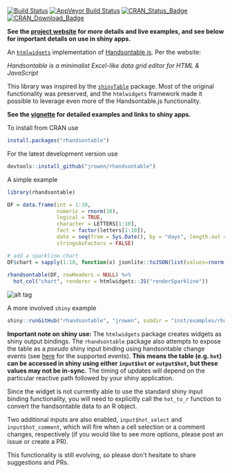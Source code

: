 [![Build Status](https://travis-ci.org/jrowen/rhandsontable.svg?branch=master)](https://travis-ci.org/jrowen/rhandsontable)
[![AppVeyor Build Status](https://ci.appveyor.com/api/projects/status/github/jrowen/rhandsontable?branch=master&svg=true)](https://ci.appveyor.com/project/jrowen/rhandsontable)
[![CRAN_Status_Badge](http://www.r-pkg.org/badges/version/rhandsontable)](http://cran.r-project.org/package=rhandsontable)
[![CRAN_Download_Badge](http://cranlogs.r-pkg.org/badges/grand-total/rhandsontable)](http://cran.r-project.org/package=rhandsontable)

**See the [project website](http://jrowen.github.io/rhandsontable/) for more details and live examples, and see below for important details on use in shiny apps.**

An [`htmlwidgets`](http://www.htmlwidgets.org/) implementation of [Handsontable.js](https://handsontable.com).  Per the website:

*Handsontable is a minimalist Excel-like data grid editor for HTML & JavaScript*

This library was inspired by the [`shinyTable`](https://github.com/trestletech/shinyTable) package.  Most of the original functionality was preserved, and the `htmlwidgets` framework made it possible to leverage even more of the Handsontable.js functionality.

**See the [vignette](http://rpubs.com/jrowen/intro_rhandsontable) for detailed examples and links to shiny apps.**

To install from CRAN use
```R
install.packages("rhandsontable")
```
For the latest development version use
```R
devtools::install_github("jrowen/rhandsontable")
```

A simple example
```R
library(rhandsontable)

DF = data.frame(int = 1:10,
                numeric = rnorm(10),
                logical = TRUE,
                character = LETTERS[1:10],
                fact = factor(letters[1:10]),
                date = seq(from = Sys.Date(), by = "days", length.out = 10),
                stringsAsFactors = FALSE)

# add a sparkline chart
DF$chart = sapply(1:10, function(x) jsonlite::toJSON(list(values=rnorm(10))))
                                                    
rhandsontable(DF, rowHeaders = NULL) %>%
  hot_col("chart", renderer = htmlwidgets::JS("renderSparkline"))
```
![alt tag](https://raw.github.com/jrowen/rhandsontable/master/inst/examples/images/rhandsontable_readme.png "A simple example")

A more involved `shiny` example
```R
shiny::runGitHub("rhandsontable", "jrowen", subdir = "inst/examples/rhandsontable_corr")
```

**Important note on shiny use:** The `htmlwidgets` package creates widgets as shiny output bindings.  The `rhandsontable` package also attempts to expose the table as a *pseudo* shiny input binding using handsontable change events (see [here](https://github.com/jrowen/rhandsontable/blob/master/inst/htmlwidgets/rhandsontable.js) for the supported events).  **This means the table (e.g. `hot`) can be accessed in shiny using either `input$hot` or `output$hot`, but these values may not be in-sync.**  The timing of updates will depend on the particular reactive path followed by your shiny application.  

Since the widget is not currently able to use the standard shiny input binding functionality, you will need to explicitly call the `hot_to_r` function to convert the handsontable data to an R object.

Two additional inputs are also enabled, `input$hot_select` and `input$hot_comment`, which will fire when a cell selection or a comment changes, respectively (if you would like to see more options, please post an issue or create a PR).

This functionality is still evolving, so please don't hesitate to share suggestions and PRs.
